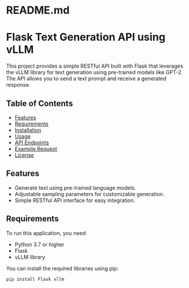 # README.md

# Flask Text Generation API using vLLM

This project provides a simple RESTful API built with Flask that leverages the vLLM library for text generation using pre-trained models like GPT-2. The API allows you to send a text prompt and receive a generated response.

## Table of Contents
- [Features](#features)
- [Requirements](#requirements)
- [Installation](#installation)
- [Usage](#usage)
- [API Endpoints](#api-endpoints)
- [Example Request](#example-request)
- [License](#license)

## Features
- Generate text using pre-trained language models.
- Adjustable sampling parameters for customizable generation.
- Simple RESTful API interface for easy integration.

## Requirements
To run this application, you need:
- Python 3.7 or higher
- Flask
- vLLM library

You can install the required libraries using pip:

```bash
pip install Flask vllm
